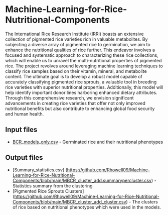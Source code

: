 # Machine-Learning-for-Rice-Nutritional-Components

The International Rice Research Institute (IRRI) boasts an extensive collection of pigmented rice varieties rich in valuable metabolites. 
By subjecting a diverse array of pigmented rice to germination, we aim to enhance the nutritional qualities of rice further.
This endeavor involves a focused and systematic approach to characterizing these rice collections, which will enable us to unravel the multi-nutritional properties of pigmented rice. 
The project revolves around leveraging machine learning techniques to classify rice samples based on their vitamin, mineral, and metabolite content.
The ultimate goal is to develop a robust model capable of accurately classifying pigmented rice sprouts, a valuable tool in breeding rice varieties with superior nutritional properties. 
Additionally, this model will help identify important donor lines harboring enhanced dietary attributes.
Through this comprehensive research, we envision significant advancements in creating rice varieties that offer not only improved nutritional benefits but also contribute to enhancing global food security and human health.


## Input files
- [BCR_models_only.csv](https://github.com/Rhowell09/Machine-Learning-for-Rice-Nutritional-Components/blob/main/BCR_models_only.csv) - Germinated rice and their nutritional phenotypes

## Output files
- [Summary_statistics.csv] (https://github.com/Rhowell09/Machine-Learning-for-Rice-Nutritional-Components/blob/main/MBCR_cluster_add.summarypercluster.csv) - Statistics summary from the clustering
- [Pigmented Rice Sprouts Clusters] (https://github.com/Rhowell09/Machine-Learning-for-Rice-Nutritional-Components/blob/main/MBCR_cluster_add_cluster.csv) - The clusters of rice based on nutritional phenotypes which were used in the models.
